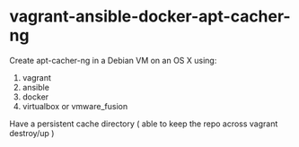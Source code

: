 # vagrant-ansible-docker-apt-cacher-ng

Create apt-cacher-ng in a Debian VM on an OS X using:

  1. vagrant
  2. ansible
  3. docker
  4. virtualbox or vmware_fusion

Have a persistent cache directory ( able to keep the repo across vagrant destroy/up )

